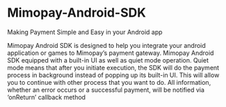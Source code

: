 Mimopay-Android-SDK
===================
Making Payment Simple and Easy in your Android app

Mimopay Android SDK is designed to help you integrate your android application or games to Mimopay’s payment gateway. Mimopay Android SDK equipped with a built-in UI as well as quiet mode operation. Quiet mode means that after you initiate execution, the SDK will do the payment process in background instead of popping up its built-in UI. This will allow you to continue with other process that you want to do. All information, whether an error occurs or a successful payment, will be notified via ‘onReturn’ callback method
